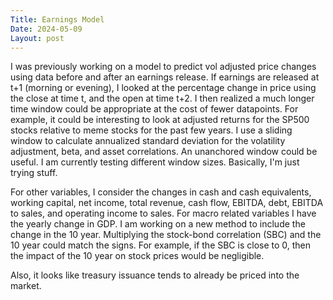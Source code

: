 ```yaml
---
Title: Earnings Model
Date: 2024-05-09
Layout: post
---
```


I was previously working on a model to predict vol adjusted price changes using data before and after an earnings release. 
If earnings are released at t+1 (morning or evening), I looked at the percentage change in price using the close at time t, and the open at time t+2.
I then realized a much longer time window could be appropriate at the cost of fewer datapoints.
For example, it could be interesting to look at adjusted returns for the SP500 stocks relative to meme stocks for the past few years.
I use a sliding window to calculate annualized standard deviation for the volatility adjustment, beta, and asset correlations. 
An unanchored window could be useful. 
I am currently testing different window sizes. 
Basically, I'm just trying stuff.

For other variables, I consider the changes in cash and cash equivalents, working capital, net income, total revenue, cash flow, EBITDA, debt, EBITDA to sales, and operating income to sales. 
For macro related variables I have the yearly change in GDP.
I am working on a new method to include the change in the 10 year. 
Multiplying the stock-bond correlation (SBC) and the 10 year could match the signs. 
For example, if the SBC is close to 0, then the impact of the 10 year on stock prices would be negligible.

Also, it looks like treasury issuance tends to already be priced into the market.

